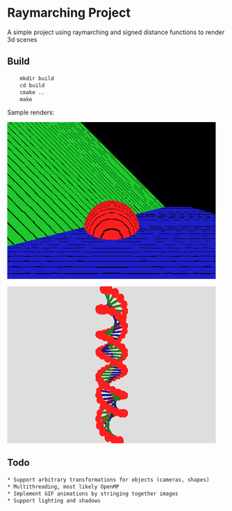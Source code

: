 # Raymarching Project

A simple project using raymarching and signed distance functions to render 3d scenes

## Build

```
    mkdir build
    cd build
    cmake ..
    make
```

Sample renders:

![first](assets/first.png?raw=true)

![dhelix](assets/dhelix.png)

## Todo
    * Support arbitrary transformations for objects (cameras, shapes)
    * Multithreading, most likely OpenMP
    * Implement GIF animations by stringing together images
    * Support lighting and shadows

